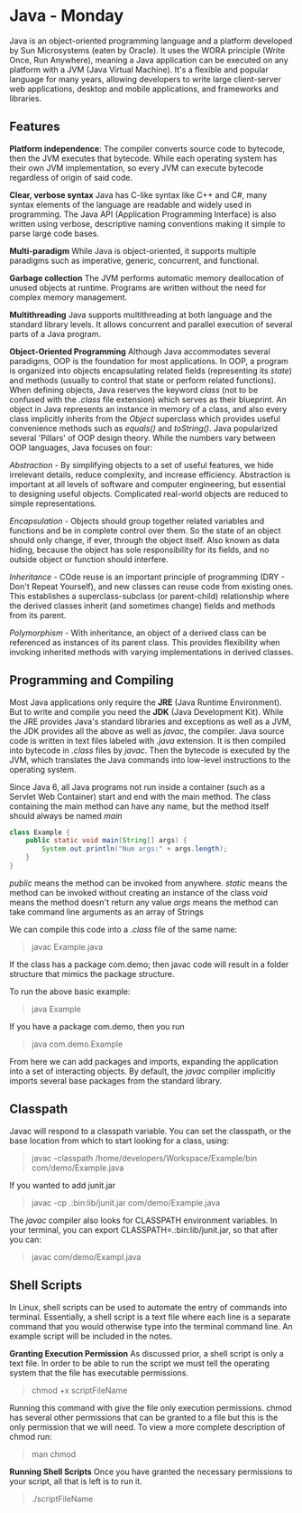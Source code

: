 # Java - Monday
Java is an object-oriented programming language and a platform developed by Sun Microsystems (eaten by Oracle). It uses the WORA principle (Write Once, Run Anywhere), meaning a Java application can be executed on any platform with a JVM (Java Virtual Machine). It's a flexible and popular language for many years, allowing developers to write large client-server web applications, desktop and mobile applications, and frameworks and libraries.

## Features
**Platform independence**: The compiler converts source code to bytecode, then the JVM executes that bytecode. While each operating system has their own JVM implementation, so every JVM can execute bytecode regardless of origin of said code.

**Clear, verbose syntax** Java has C-like syntax like C++ and C#, many syntax elements of the language are readable and widely used in programming. The Java API (Application Programming Interface) is also written using verbose, descriptive naming conventions making it simple to parse large code bases.

**Multi-paradigm** While Java is object-oriented, it supports multiple paradigms such as imperative, generic, concurrent, and functional.

**Garbage collection** The JVM performs automatic memory deallocation of unused objects at runtime. Programs are written without the need for complex memory management.

**Multithreading** Java supports multithreading at both language and the standard library levels. It allows concurrent and parallel execution of several parts of a Java program.

**Object-Oriented Programming** Although Java accommodates several paradigms, OOP is the foundation for most applications. In OOP, a program is organized into objects encapsulating related fields (representing its *state*) and methods (usually to control that state or perform related functions). When defining objects, Java reserves the keyword *class* (not to be confused with the *.class* file extension) which serves as their blueprint. An object in Java represents an instance in memory of a class, and also every class implicitly inherits from the *Object* superclass which provides useful convenience methods such as *equals()* and *toString()*. Java popularized several 'Pillars' of OOP design theory. While the numbers vary between OOP languages, Java focuses on four:

*Abstraction* - By simplifying objects to a set of useful features, we hide irrelevant details, reduce complexity, and increase efficiency. Abstraction is important at all levels of software and computer engineering, but essential to designing useful objects. Complicated real-world objects are reduced to simple representations.

*Encapsulation* - Objects should group together related variables and functions and be in complete control over them. So the state of an object should only change, if ever, through the object itself. Also known as data hiding, because the object has sole responsibility for its fields, and no outside object or function should interfere.

*Inheritance* - COde reuse is an important principle of programming (DRY - Don't Repeat Yourself), and new classes can reuse code from existing ones. This establishes a superclass-subclass (or parent-child) relationship where the derived classes inherit (and sometimes change) fields and methods from its parent.

*Polymorphism* - With inheritance, an object of a derived class can be referenced as instances of its parent class. This provides flexibility when invoking inherited methods with varying implementations in derived classes.

## Programming and Compiling
Most Java applications only require the **JRE** (Java Runtime Environment). But to write and compile you need the **JDK** (Java Development Kit). While the JRE provides Java's standard libraries and exceptions as well as a JVM, the JDK provides all the above as well as *javac*, the compiler. Java source code is written in text files labeled with *.java* extension. It is then compiled into bytecode in *.class* files by *javac*. Then the bytecode is executed by the JVM, which translates the Java commands into low-level instructions to the operating system.

Since Java 6, all Java programs not run inside a container (such as a Servlet Web Container) start and end with the main method. The class containing the main method can have any name, but the method itself should always be named *main*

```java
class Example {
    public static void main(String[] args) {
        System.out.println("Num args:" + args.length);
    }
}
```

*public* means the method can be invoked from anywhere.
*static* means the method can be invoked without creating an instance of the class
*void* means the method doesn't return any value
*args* means the method can take command line arguments as an array of Strings

We can compile this code into a *.class* file of the same name:
>javac Example.java

If the class has a package com.demo; then javac code will result in a folder structure that mimics the package structure.

To run the above basic example:
>java Example

If you have a package com.demo, then you run
>java com.demo.Example

From here we can add packages and imports, expanding the application into a set of interacting objects. By default, the *javac* compiler implicitly imports several base packages from the standard library.

## Classpath
Javac will respond to a classpath variable. You can set the classpath, or the base location from which to start looking for a class, using:
>javac -classpath /home/developers/Workspace/Example/bin com/demo/Example.java

If you wanted to add junit.jar
>javac -cp .:bin:lib/junit.jar com/demo/Example.java

The *javac* compiler also looks for CLASSPATH environment variables. In your terminal, you can export CLASSPATH=.:bin:lib/junit.jar, so that after you can:
>javac com/demo/Exampl.java

## Shell Scripts
In Linux, shell scripts can be used to automate the entry of commands into terminal. Essentially, a shell script is a text file where each line is a separate command that you would otherwise type into the terminal command line.  An example script will be included in the notes.

**Granting Execution Permission** 
As discussed prior, a shell script is only a text file. In order to be able to run the script we must tell the operating system that the file has executable permissions.
>chmod +x scriptFileName

Running this command with give the file only execution permissions. chmod has several other permissions that can be granted to a file but this is the only permission that we will need. To view a more complete description of chmod run:
>man chmod

**Running Shell Scripts** 
Once you have granted the necessary permissions to your script, all that is left is to run it. 
>./scriptFileName




